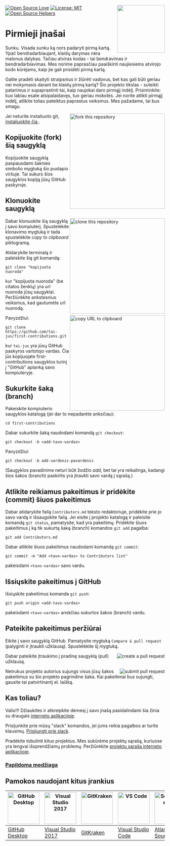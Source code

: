 [![Open Source Love](https://badges.frapsoft.com/os/v1/open-source.svg?v=103)](https://github.com/ellerbrock/open-source-badges/)
[<img align="right" width="150" src="https://firstcontributions.github.io/assets/Readme/join-slack-team.png">](https://join.slack.com/t/firstcontributors/shared_invite/zt-1hg51qkgm-Xc7HxhsiPYNN3ofX2_I8FA)
[![License: MIT](https://img.shields.io/badge/License-MIT-green.svg)](https://opensource.org/licenses/MIT)
[![Open Source Helpers](https://www.codetriage.com/roshanjossey/first-contributions/badges/users.svg)](https://www.codetriage.com/roshanjossey/first-contributions)


# Pirmieji įnašai

Sunku. Visada sunku ką nors padaryti pirmą kartą. Ypač bendradarbiaujant, klaidų darymas nėra malonus dalykas. Tačiau atviras kodas - tai bendravimas ir bendradarbiavimas. Mes norime paprasčiau paaiškinti naujiesiems atvirojo kodo kūrėjams, kaip jie gali prisidėti pirmą kartą.

Galite pradėti skaityti straipsnius ir žiūrėti vadovus, bet kas gali būti geriau nei mokymasis darant be klaidų pirmą kartą? Šio projekto tikslas - suteikti patarimus ir supaprastinti tai, kaip naujokai daro pirmąjį indėlį. Prisiminkite: kuo labiau esate atsipalaidavęs, tuo geriau mokotės. Jei norite atlikti pirmąjį indėlį, atlikite toliau pateiktus paprastus veiksmus. Mes pažadame, tai bus smagu.

<img align="right" width="300" src="https://firstcontributions.github.io/assets/Readme/fork.png" alt="fork this repository" />

Jei neturite instaliuoto git, [ instaliuokite čia ]( https://help.github.com/articles/set-up-git/).

## Kopijuokite (fork) šią saugyklą

Kopijuokite saugyklą paspausdami šaknies simbolio mygtuką šio puslapio viršuje.
Tai sukurs šios saugyklos kopiją jūsų GitHub paskyroje.

## Klonuokite saugyklą

<img align="right" width="300" src="https://firstcontributions.github.io/assets/Readme/clone.png" alt="clone this repository" />

Dabar klonuokite šią saugyklą į savo kompiuterį. Spustelėkite klonavimo mygtuką ir tada spustelėkite *copy to clipboard* piktogramą.

Atidarykite terminalą ir paleiskite šią git komandą:

```
git clone "kopijuota nuoroda"
```
kur "kopijuota nuoroda" (be citatos ženklų) yra url nuoroda jūsų saugyklai. Peržiūrėkite ankstesnius veiksmus, kad gautumėte url nuorodą.

<img align="right" width="300" src="https://firstcontributions.github.io/assets/Readme/copy-to-clipboard.png" alt="copy URL to clipboard" />

Pavyzdžiui:
```
git clone https://github.com/tai-jus/first-contributions.git
```
kur `tai-jus` yra jūsų GitHub paskyros vartotojo vardas. Čia jūs kopijuojate first-contributions saugyklos turinį į "GitHub" aplanką savo kompiuteryje.

## Sukurkite šaką (branch)

Pakeiskite kompiuterio saugyklos katalogą (jei dar to nepadarėte anksčiau):

```
cd first-contributions
```
Dabar sukurkite šaką naudodami komandą `git checkout`:
```
git checkout -b <add-tavo-vardas>
```

Pavyzdžiui:
```
git checkout -b add-vardenis-pavardenis
```
(Saugyklos pavadinime neturi būti žodžio *add*, bet tai yra reikalinga, kadangi šios šakos (branch) paskirtis yra įtraukti savo vardą į sąrašą.)

## Atlikite reikiamus pakeitimus ir pridėkite (commit) šiuos pakeitimus

Dabar atidarykite failą `Contributors.md` teksto redaktoriuje, pridėkite prie jo savo vardą ir išsaugokite failą. Jei eisite į projekto katalogą ir paleisite komandą `git status`, pamatysite, kad yra pakeitimų. Pridėkite šiuos pakeitimus į ką tik sukurtą šaką (branch) komandos `git add` pagalba:
```
git add Contributors.md
```

Dabar atlikite šiuos pakeitimus naudodami komandą `git commit`:
```
git commit -m "Add <tavo-vardas> to Contributors list"
```
pakeisdami `<tavo-vardas>` savo vardu.

## Išsiųskite pakeitimus į GitHub

Išsiųskite pakeitimus komanda `git push`:
```
git push origin <add-tavo-vardas>
```
pakeisdami `<tavo-vardas>` anskčiau sukurtos šakos (branch) vardu.

## Pateikite pakeitimus peržiūrai

Eikite į savo saugyklą GitHub. Pamatysite mygtuką `Compare & pull request` (palyginti ir įtraukti užklausą). Spustelėkite šį mygtuką.

<img style="float: right;" src="https://firstcontributions.github.io/assets/Readme/compare-and-pull.png" alt="create a pull request" />

Dabar pateikite įtraukimo į pradinę saugyklą (pull) užklausą.

<img style="float: right;" src="https://firstcontributions.github.io/assets/Readme/submit-pull-request.png" alt="submit pull request" />

Netrukus projekto autorius sujungs visus jūsų šakos pakeitimus su šio projekto pagrindine šaka. Kai pakeitimai bus sujungti, gausite tai patvirtinantį el. laišką.

## Kas toliau?

Valio!!!
Džiaukitės ir atkreipkite dėmesį į savo įnašą pasidalindami šia žinia su draugais [interneto aplikacijoje](https://firstcontributions.github.io/#social-share).

Prisijunkite prie mūsų "slack" komandos, jei jums reikia pagalbos ar turite klausimų. [Prisijungti prie slack](https://join.slack.com/t/firstcontributors/shared_invite/zt-1hg51qkgm-Xc7HxhsiPYNN3ofX2_I8FA).

Pradėkite tobulinti kitus projektus. Mes sukūrėme projektų sąrašą, kuriuose yra lengvai išsprendžiamų problemų. Peržiūrėkite [projektų sąrašą interneto aplikacijoje](https://firstcontributions.github.io/#project-list).

### [ Papildoma medžiaga ](../additional-material/git_workflow_scenarios/additional-material.md)


## Pamokos naudojant kitus įrankius

| <a href="../gui-tool-tutorials/github-desktop-tutorial.md"><img alt="GitHub Desktop" src="https://desktop.github.com/images/desktop-icon.svg" width="100"></a> | <a href="../gui-tool-tutorials/github-windows-vs2017-tutorial.md"><img alt="Visual Studio 2017" src="https://upload.wikimedia.org/wikipedia/commons/c/cd/Visual_Studio_2017_Logo.svg" width="100"></a> | <a href="../gui-tool-tutorials/gitkraken-tutorial.md"><img alt="GitKraken" src="https://firstcontributions.github.io/assets/gui-tool-tutorials/gitkraken-tutorial/gk-icon.png" width="100"></a> | <a href="../gui-tool-tutorials/github-windows-vs-code-tutorial.md"><img alt="VS Code" src="https://upload.wikimedia.org/wikipedia/commons/2/2d/Visual_Studio_Code_1.18_icon.svg" width=100></a> | <a href="../gui-tool-tutorials/sourcetree-macos-tutorial.md"><img alt="Sourcetree App" src="https://wac-cdn.atlassian.com/dam/jcr:81b15cde-be2e-4f4a-8af7-9436f4a1b431/Sourcetree-icon-blue.svg" width=100></a> | <a href="../gui-tool-tutorials/github-windows-intellij-tutorial.md"><img alt="IntelliJ IDEA" src="https://upload.wikimedia.org/wikipedia/commons/thumb/9/9c/IntelliJ_IDEA_Icon.svg/512px-IntelliJ_IDEA_Icon.svg.png" width=100></a> |
| --- | --- | --- | --- | --- | --- |
| [GitHub Desktop](../gui-tool-tutorials/github-desktop-tutorial.md) | [Visual Studio 2017](../gui-tool-tutorials/github-windows-vs2017-tutorial.md) | [GitKraken](../gui-tool-tutorials/gitkraken-tutorial.md) | [Visual Studio Code](../gui-tool-tutorials/github-windows-vs-code-tutorial.md) | [Atlassian Sourcetree](../gui-tool-tutorials/sourcetree-macos-tutorial.md) | [IntelliJ IDEA](../gui-tool-tutorials/github-windows-intellij-tutorial.md) |

